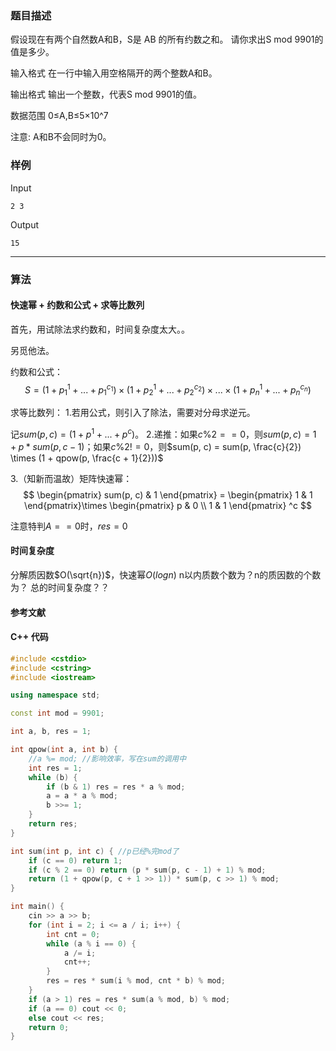 ### 题目描述

假设现在有两个自然数A和B，S是 AB 的所有约数之和。
请你求出S mod 9901的值是多少。

输入格式
在一行中输入用空格隔开的两个整数A和B。

输出格式
输出一个整数，代表S mod 9901的值。

数据范围
0≤A,B≤5×10^7 

注意: A和B不会同时为0。

### 样例

Input

```
2 3
```

Output

```
15
```

----------

### 算法
#### 快速幂 + 约数和公式 + 求等比数列

首先，用试除法求约数和，时间复杂度太大。。

另觅他法。

约数和公式：
$$
S = (1 + p_1^1 + ... + p_1^{c_1}) \times (1 + p_2^1 + ... + p_2^{c_2}) \times ... \times (1 + p_n^1 + ... + p_n^{c_n})
$$

求等比数列：
1.若用公式，则引入了除法，需要对分母求逆元。

记$sum(p, c) = (1 + p^1 + ... + p^c)$。
2.递推：如果$c \% 2 == 0$，则$sum(p, c) = 1 + p * sum(p, c - 1)$；如果$c \% 2 != 0$，则$sum(p, c) = sum(p, \frac{c}{2}) \times (1 + qpow(p, \frac{c + 1}{2}))$

3.（知新而温故）矩阵快速幂：
$$
\begin{pmatrix} sum(p, c) & 1 \end{pmatrix} = 
\begin{pmatrix} 1 & 1 \end{pmatrix}\times
\begin{pmatrix} p & 0 \\
1 & 1 \end{pmatrix}
^c
$$

注意特判$A == 0$时，$res = 0$

#### 时间复杂度

分解质因数$O(\sqrt{n})$，快速幂$O(logn)$
n以内质数个数为？n的质因数的个数为？
总的时间复杂度？？

#### 参考文献

#### C++ 代码

``` cpp
#include <cstdio>
#include <cstring>
#include <iostream>

using namespace std;

const int mod = 9901;

int a, b, res = 1;

int qpow(int a, int b) {
  	//a %= mod; //影响效率，写在sum的调用中
    int res = 1;
    while (b) {
        if (b & 1) res = res * a % mod;
        a = a * a % mod;
        b >>= 1;
    }
    return res;
}

int sum(int p, int c) { //p已经%完mod了
    if (c == 0) return 1;
    if (c % 2 == 0) return (p * sum(p, c - 1) + 1) % mod;
    return (1 + qpow(p, c + 1 >> 1)) * sum(p, c >> 1) % mod;
}

int main() {
    cin >> a >> b;
    for (int i = 2; i <= a / i; i++) {
        int cnt = 0;
        while (a % i == 0) {
            a /= i;
            cnt++;
        }
        res = res * sum(i % mod, cnt * b) % mod;
    }
    if (a > 1) res = res * sum(a % mod, b) % mod;
    if (a == 0) cout << 0;
    else cout << res;
    return 0;
}
```